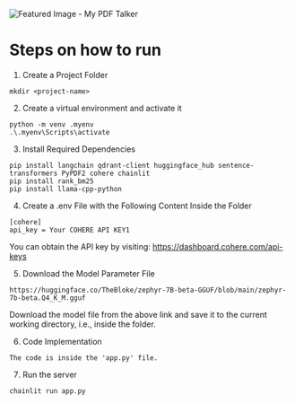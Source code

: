  
![Featured Image - My PDF Talker](https://res.cloudinary.com/dkddubkcn/image/upload/v1720205321/1_mraqdy.png)

  
# Steps on how to run  
1) Create a Project Folder
```
mkdir <project-name>
```
2) Create a virtual environment and activate it
```
python -m venv .myenv
.\.myenv\Scripts\activate
```
3)  Install Required Dependencies
```
pip install langchain qdrant-client huggingface_hub sentence-transformers PyPDF2 cohere chainlit
pip install rank_bm25
pip install llama-cpp-python
```

4) Create a .env File with the Following Content Inside the Folder
```
[cohere]
api_key = Your COHERE API KEY1
```
You can obtain the API key by visiting: https://dashboard.cohere.com/api-keys

5) Download the Model Parameter File
```
https://huggingface.co/TheBloke/zephyr-7B-beta-GGUF/blob/main/zephyr-7b-beta.Q4_K_M.gguf
```
Download the model file from the above link and save it to the current working directory, i.e., inside the <project-name> folder.
  
6) Code Implementation
```
The code is inside the 'app.py' file.
```  
7) Run the server
```
chainlit run app.py
```
